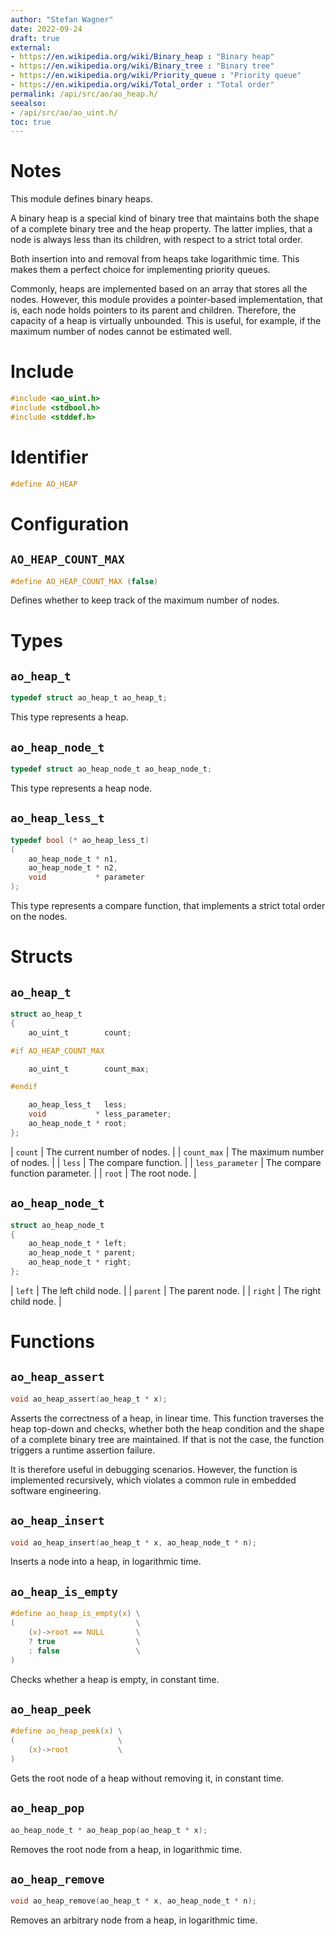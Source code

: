```yaml
---
author: "Stefan Wagner"
date: 2022-09-24
draft: true
external:
- https://en.wikipedia.org/wiki/Binary_heap : "Binary heap"
- https://en.wikipedia.org/wiki/Binary_tree : "Binary tree"
- https://en.wikipedia.org/wiki/Priority_queue : "Priority queue"
- https://en.wikipedia.org/wiki/Total_order : "Total order"
permalink: /api/src/ao/ao_heap.h/
seealso:
- /api/src/ao/ao_uint.h/
toc: true
---
```


# Notes

This module defines binary heaps.

A binary heap is a special kind of binary tree that maintains both the shape of a complete binary tree and the heap property. The latter implies, that a node is always less than its children, with respect to a strict total order.

Both insertion into and removal from heaps take logarithmic time. This makes them a perfect choice for implementing priority queues.

Commonly, heaps are implemented based on an array that stores all the nodes. However, this module provides a pointer-based implementation, that is, each node holds pointers to its parent and children. Therefore, the capacity of a heap is virtually unbounded. This is useful, for example, if the maximum number of nodes cannot be estimated well.

# Include

```c
#include <ao_uint.h>
#include <stdbool.h>
#include <stddef.h>
```

# Identifier

```c
#define AO_HEAP
```

# Configuration

## `AO_HEAP_COUNT_MAX`

```c
#define AO_HEAP_COUNT_MAX (false)
```

Defines whether to keep track of the maximum number of nodes.

# Types

## `ao_heap_t`

```c
typedef struct ao_heap_t ao_heap_t;
```

This type represents a heap.

## `ao_heap_node_t`

```c
typedef struct ao_heap_node_t ao_heap_node_t;
```

This type represents a heap node.

## `ao_heap_less_t`

```c
typedef bool (* ao_heap_less_t)
(
    ao_heap_node_t * n1,
    ao_heap_node_t * n2,
    void           * parameter
);
```

This type represents a compare function, that implements a strict total order on the nodes.

# Structs

## `ao_heap_t`

```c
struct ao_heap_t
{
    ao_uint_t        count;

#if AO_HEAP_COUNT_MAX

    ao_uint_t        count_max;

#endif

    ao_heap_less_t   less;
    void           * less_parameter;
    ao_heap_node_t * root;
};
```

| `count` | The current number of nodes. |
| `count_max` | The maximum number of nodes. |
| `less` | The compare function. |
| `less_parameter` | The compare function parameter. |
| `root` | The root node. |

## `ao_heap_node_t`

```c
struct ao_heap_node_t
{
    ao_heap_node_t * left;
    ao_heap_node_t * parent;
    ao_heap_node_t * right;
};
```

| `left` | The left child node. |
| `parent` | The parent node. |
| `right` | The right child node. |

# Functions

## `ao_heap_assert`

```c
void ao_heap_assert(ao_heap_t * x);
```

Asserts the correctness of a heap, in linear time. This function traverses the heap top-down and checks, whether both the heap condition and the shape of a complete binary tree are maintained. If that is not the case, the function triggers a runtime assertion failure.

It is therefore useful in debugging scenarios. However, the function is implemented recursively, which violates a common rule in embedded software engineering.

## `ao_heap_insert`

```c
void ao_heap_insert(ao_heap_t * x, ao_heap_node_t * n);
```

Inserts a node into a heap, in logarithmic time.

## `ao_heap_is_empty`

```c
#define ao_heap_is_empty(x) \
(                           \
    (x)->root == NULL       \
    ? true                  \
    : false                 \
)
```

Checks whether a heap is empty, in constant time.

## `ao_heap_peek`

```c
#define ao_heap_peek(x) \
(                       \
    (x)->root           \
)
```

Gets the root node of a heap without removing it, in constant time.

## `ao_heap_pop`

```c
ao_heap_node_t * ao_heap_pop(ao_heap_t * x);
```

Removes the root node from a heap, in logarithmic time.

## `ao_heap_remove`

```c
void ao_heap_remove(ao_heap_t * x, ao_heap_node_t * n);
```

Removes an arbitrary node from a heap, in logarithmic time.
